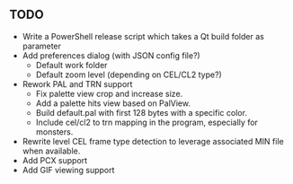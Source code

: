 ## TODO
- Write a PowerShell release script which takes a Qt build folder as parameter
- Add preferences dialog (with JSON config file?)
    - Default work folder
    - Default zoom level (depending on CEL/CL2 type?)
- Rework PAL and TRN support
    - Fix palette view crop and increase size.
    - Add a palette hits view based on PalView.
    - Build default.pal with first 128 bytes with a specific color.
    - Include cel/cl2 to trn mapping in the program, especially for monsters.
- Rewrite level CEL frame type detection to leverage associated MIN file when available.
- Add PCX support
- Add GIF viewing support

